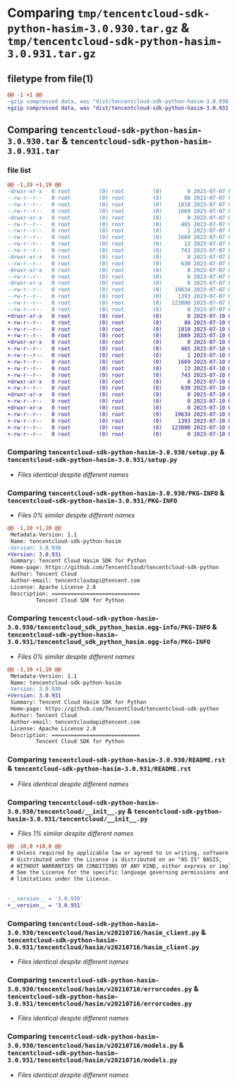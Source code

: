 # Comparing `tmp/tencentcloud-sdk-python-hasim-3.0.930.tar.gz` & `tmp/tencentcloud-sdk-python-hasim-3.0.931.tar.gz`

## filetype from file(1)

```diff
@@ -1 +1 @@
-gzip compressed data, was "dist/tencentcloud-sdk-python-hasim-3.0.930.tar", last modified: Fri Jul  7 00:25:11 2023, max compression
+gzip compressed data, was "dist/tencentcloud-sdk-python-hasim-3.0.931.tar", last modified: Mon Jul 10 00:41:43 2023, max compression
```

## Comparing `tencentcloud-sdk-python-hasim-3.0.930.tar` & `tencentcloud-sdk-python-hasim-3.0.931.tar`

### file list

```diff
@@ -1,19 +1,19 @@
-drwxr-xr-x   0 root         (0) root         (0)        0 2023-07-07 00:25:11.000000 tencentcloud-sdk-python-hasim-3.0.930/
--rw-r--r--   0 root         (0) root         (0)       88 2023-07-07 00:25:11.000000 tencentcloud-sdk-python-hasim-3.0.930/setup.cfg
--rw-r--r--   0 root         (0) root         (0)     1010 2023-07-07 00:25:11.000000 tencentcloud-sdk-python-hasim-3.0.930/setup.py
--rw-r--r--   0 root         (0) root         (0)     1669 2023-07-07 00:25:11.000000 tencentcloud-sdk-python-hasim-3.0.930/PKG-INFO
-drwxr-xr-x   0 root         (0) root         (0)        0 2023-07-07 00:25:11.000000 tencentcloud-sdk-python-hasim-3.0.930/tencentcloud_sdk_python_hasim.egg-info/
--rw-r--r--   0 root         (0) root         (0)      465 2023-07-07 00:25:11.000000 tencentcloud-sdk-python-hasim-3.0.930/tencentcloud_sdk_python_hasim.egg-info/SOURCES.txt
--rw-r--r--   0 root         (0) root         (0)        1 2023-07-07 00:25:11.000000 tencentcloud-sdk-python-hasim-3.0.930/tencentcloud_sdk_python_hasim.egg-info/dependency_links.txt
--rw-r--r--   0 root         (0) root         (0)     1669 2023-07-07 00:25:11.000000 tencentcloud-sdk-python-hasim-3.0.930/tencentcloud_sdk_python_hasim.egg-info/PKG-INFO
--rw-r--r--   0 root         (0) root         (0)       13 2023-07-07 00:25:11.000000 tencentcloud-sdk-python-hasim-3.0.930/tencentcloud_sdk_python_hasim.egg-info/top_level.txt
--rw-r--r--   0 root         (0) root         (0)      743 2023-07-07 00:25:11.000000 tencentcloud-sdk-python-hasim-3.0.930/README.rst
-drwxr-xr-x   0 root         (0) root         (0)        0 2023-07-07 00:25:11.000000 tencentcloud-sdk-python-hasim-3.0.930/tencentcloud/
--rw-r--r--   0 root         (0) root         (0)      630 2023-07-07 00:25:11.000000 tencentcloud-sdk-python-hasim-3.0.930/tencentcloud/__init__.py
-drwxr-xr-x   0 root         (0) root         (0)        0 2023-07-07 00:25:11.000000 tencentcloud-sdk-python-hasim-3.0.930/tencentcloud/hasim/
--rw-r--r--   0 root         (0) root         (0)        0 2023-07-07 00:25:11.000000 tencentcloud-sdk-python-hasim-3.0.930/tencentcloud/hasim/__init__.py
-drwxr-xr-x   0 root         (0) root         (0)        0 2023-07-07 00:25:11.000000 tencentcloud-sdk-python-hasim-3.0.930/tencentcloud/hasim/v20210716/
--rw-r--r--   0 root         (0) root         (0)    19634 2023-07-07 00:25:11.000000 tencentcloud-sdk-python-hasim-3.0.930/tencentcloud/hasim/v20210716/hasim_client.py
--rw-r--r--   0 root         (0) root         (0)     1393 2023-07-07 00:25:11.000000 tencentcloud-sdk-python-hasim-3.0.930/tencentcloud/hasim/v20210716/errorcodes.py
--rw-r--r--   0 root         (0) root         (0)   123000 2023-07-07 00:25:11.000000 tencentcloud-sdk-python-hasim-3.0.930/tencentcloud/hasim/v20210716/models.py
--rw-r--r--   0 root         (0) root         (0)        0 2023-07-07 00:25:11.000000 tencentcloud-sdk-python-hasim-3.0.930/tencentcloud/hasim/v20210716/__init__.py
+drwxr-xr-x   0 root         (0) root         (0)        0 2023-07-10 00:41:43.000000 tencentcloud-sdk-python-hasim-3.0.931/
+-rw-r--r--   0 root         (0) root         (0)       88 2023-07-10 00:41:43.000000 tencentcloud-sdk-python-hasim-3.0.931/setup.cfg
+-rw-r--r--   0 root         (0) root         (0)     1010 2023-07-10 00:41:43.000000 tencentcloud-sdk-python-hasim-3.0.931/setup.py
+-rw-r--r--   0 root         (0) root         (0)     1669 2023-07-10 00:41:43.000000 tencentcloud-sdk-python-hasim-3.0.931/PKG-INFO
+drwxr-xr-x   0 root         (0) root         (0)        0 2023-07-10 00:41:43.000000 tencentcloud-sdk-python-hasim-3.0.931/tencentcloud_sdk_python_hasim.egg-info/
+-rw-r--r--   0 root         (0) root         (0)      465 2023-07-10 00:41:43.000000 tencentcloud-sdk-python-hasim-3.0.931/tencentcloud_sdk_python_hasim.egg-info/SOURCES.txt
+-rw-r--r--   0 root         (0) root         (0)        1 2023-07-10 00:41:43.000000 tencentcloud-sdk-python-hasim-3.0.931/tencentcloud_sdk_python_hasim.egg-info/dependency_links.txt
+-rw-r--r--   0 root         (0) root         (0)     1669 2023-07-10 00:41:43.000000 tencentcloud-sdk-python-hasim-3.0.931/tencentcloud_sdk_python_hasim.egg-info/PKG-INFO
+-rw-r--r--   0 root         (0) root         (0)       13 2023-07-10 00:41:43.000000 tencentcloud-sdk-python-hasim-3.0.931/tencentcloud_sdk_python_hasim.egg-info/top_level.txt
+-rw-r--r--   0 root         (0) root         (0)      743 2023-07-10 00:41:43.000000 tencentcloud-sdk-python-hasim-3.0.931/README.rst
+drwxr-xr-x   0 root         (0) root         (0)        0 2023-07-10 00:41:43.000000 tencentcloud-sdk-python-hasim-3.0.931/tencentcloud/
+-rw-r--r--   0 root         (0) root         (0)      630 2023-07-10 00:41:43.000000 tencentcloud-sdk-python-hasim-3.0.931/tencentcloud/__init__.py
+drwxr-xr-x   0 root         (0) root         (0)        0 2023-07-10 00:41:43.000000 tencentcloud-sdk-python-hasim-3.0.931/tencentcloud/hasim/
+-rw-r--r--   0 root         (0) root         (0)        0 2023-07-10 00:41:43.000000 tencentcloud-sdk-python-hasim-3.0.931/tencentcloud/hasim/__init__.py
+drwxr-xr-x   0 root         (0) root         (0)        0 2023-07-10 00:41:43.000000 tencentcloud-sdk-python-hasim-3.0.931/tencentcloud/hasim/v20210716/
+-rw-r--r--   0 root         (0) root         (0)    19634 2023-07-10 00:41:43.000000 tencentcloud-sdk-python-hasim-3.0.931/tencentcloud/hasim/v20210716/hasim_client.py
+-rw-r--r--   0 root         (0) root         (0)     1393 2023-07-10 00:41:43.000000 tencentcloud-sdk-python-hasim-3.0.931/tencentcloud/hasim/v20210716/errorcodes.py
+-rw-r--r--   0 root         (0) root         (0)   123000 2023-07-10 00:41:43.000000 tencentcloud-sdk-python-hasim-3.0.931/tencentcloud/hasim/v20210716/models.py
+-rw-r--r--   0 root         (0) root         (0)        0 2023-07-10 00:41:43.000000 tencentcloud-sdk-python-hasim-3.0.931/tencentcloud/hasim/v20210716/__init__.py
```

### Comparing `tencentcloud-sdk-python-hasim-3.0.930/setup.py` & `tencentcloud-sdk-python-hasim-3.0.931/setup.py`

 * *Files identical despite different names*

### Comparing `tencentcloud-sdk-python-hasim-3.0.930/PKG-INFO` & `tencentcloud-sdk-python-hasim-3.0.931/PKG-INFO`

 * *Files 0% similar despite different names*

```diff
@@ -1,10 +1,10 @@
 Metadata-Version: 1.1
 Name: tencentcloud-sdk-python-hasim
-Version: 3.0.930
+Version: 3.0.931
 Summary: Tencent Cloud Hasim SDK for Python
 Home-page: https://github.com/TencentCloud/tencentcloud-sdk-python
 Author: Tencent Cloud
 Author-email: tencentcloudapi@tencent.com
 License: Apache License 2.0
 Description: ============================
         Tencent Cloud SDK for Python
```

### Comparing `tencentcloud-sdk-python-hasim-3.0.930/tencentcloud_sdk_python_hasim.egg-info/PKG-INFO` & `tencentcloud-sdk-python-hasim-3.0.931/tencentcloud_sdk_python_hasim.egg-info/PKG-INFO`

 * *Files 0% similar despite different names*

```diff
@@ -1,10 +1,10 @@
 Metadata-Version: 1.1
 Name: tencentcloud-sdk-python-hasim
-Version: 3.0.930
+Version: 3.0.931
 Summary: Tencent Cloud Hasim SDK for Python
 Home-page: https://github.com/TencentCloud/tencentcloud-sdk-python
 Author: Tencent Cloud
 Author-email: tencentcloudapi@tencent.com
 License: Apache License 2.0
 Description: ============================
         Tencent Cloud SDK for Python
```

### Comparing `tencentcloud-sdk-python-hasim-3.0.930/README.rst` & `tencentcloud-sdk-python-hasim-3.0.931/README.rst`

 * *Files identical despite different names*

### Comparing `tencentcloud-sdk-python-hasim-3.0.930/tencentcloud/__init__.py` & `tencentcloud-sdk-python-hasim-3.0.931/tencentcloud/__init__.py`

 * *Files 1% similar despite different names*

```diff
@@ -10,8 +10,8 @@
 # Unless required by applicable law or agreed to in writing, software
 # distributed under the License is distributed on an "AS IS" BASIS,
 # WITHOUT WARRANTIES OR CONDITIONS OF ANY KIND, either express or implied.
 # See the License for the specific language governing permissions and
 # limitations under the License.
 
 
-__version__ = '3.0.930'
+__version__ = '3.0.931'
```

### Comparing `tencentcloud-sdk-python-hasim-3.0.930/tencentcloud/hasim/v20210716/hasim_client.py` & `tencentcloud-sdk-python-hasim-3.0.931/tencentcloud/hasim/v20210716/hasim_client.py`

 * *Files identical despite different names*

### Comparing `tencentcloud-sdk-python-hasim-3.0.930/tencentcloud/hasim/v20210716/errorcodes.py` & `tencentcloud-sdk-python-hasim-3.0.931/tencentcloud/hasim/v20210716/errorcodes.py`

 * *Files identical despite different names*

### Comparing `tencentcloud-sdk-python-hasim-3.0.930/tencentcloud/hasim/v20210716/models.py` & `tencentcloud-sdk-python-hasim-3.0.931/tencentcloud/hasim/v20210716/models.py`

 * *Files identical despite different names*

